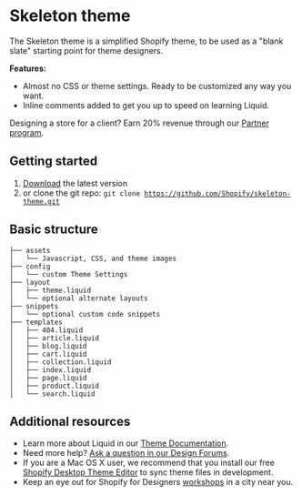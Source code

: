 Skeleton theme
============

The Skeleton theme is a simplified Shopify theme, to be used as a "blank slate" starting point for theme designers.

<b>Features:</b>
- Almost no CSS or theme settings. Ready to be customized any way you want. 
- Inline comments added to get you up to speed on learning Liquid.


Designing a store for a client? Earn 20% revenue through our <a href="http://www.shopify.com/partners">Partner program<a/>.


Getting started
---------------------
1. <a href="https://github.com/Shopify/skeleton-theme/archive/master.zip">Download</a> the latest version
2. or clone the git repo: <code>git clone https://github.com/Shopify/skeleton-theme.git</code>


Basic structure
---------------
```
├── assets
│   └── Javascript, CSS, and theme images
├── config
│   └── custom Theme Settings
├── layout
│   ├── theme.liquid
│   └── optional alternate layouts
├── snippets
│   └── optional custom code snippets
├── templates
│   ├── 404.liquid
│   ├── article.liquid
│   ├── blog.liquid
│   ├── cart.liquid
│   ├── collection.liquid
│   ├── index.liquid
│   ├── page.liquid
│   ├── product.liquid
│   └── search.liquid
```

Additional resources
---------------------
- Learn more about Liquid in our <a href="http://wiki.shopify.com/Main_Page">Theme Documentation</a>.
- Need more help? <a href="http://ecommerce.shopify.com/c/ecommerce-design">Ask a question in our Design Forums</a>.
- If you are a Mac OS X user, we recommend that you install our free <a href="http://apps.shopify.com/desktop-theme-editor">Shopify Desktop Theme Editor</a> to sync theme files in development. 
- Keep an eye out for Shopify for Designers <a href="http://meetup.shopify.com/">workshops</a> in a city near you.

